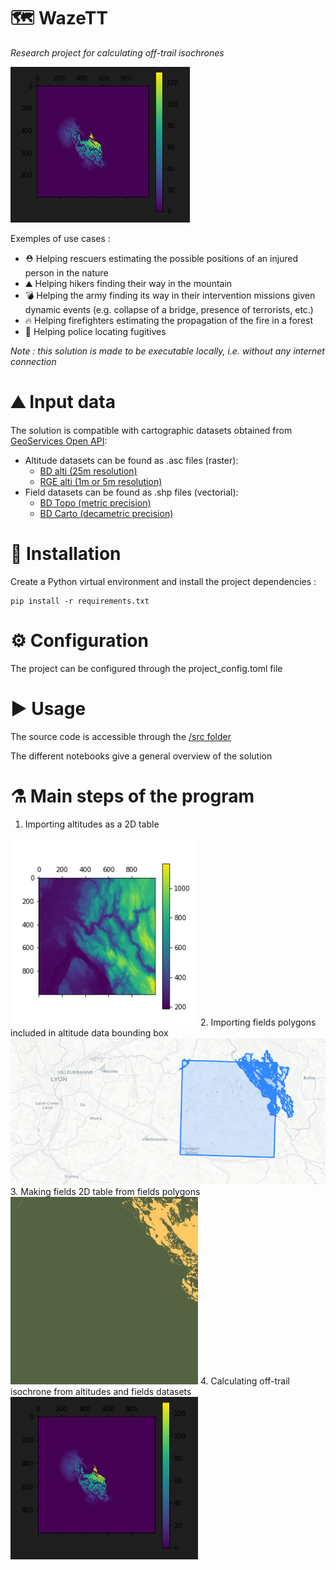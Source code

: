 🗺️ WazeTT
=========
*Research project for calculating off-trail isochrones*

<img src="https://github.com/will-afs/WazeTT/blob/main/doc/img/isochrone_autonomy_130_ZONE_VEGETATION_BDALTIV2_25M_FXX_0875_6550_MNT_LAMB93_IGN69.png">

Exemples of use cases :
- ⛑️ Helping rescuers estimating the possible positions of an injured person in the nature
- ⛰️ Helping hikers finding their way in the mountain
- 💣 Helping the army finding its way in their intervention missions given dynamic events (e.g. collapse of a bridge, presence of terrorists, etc.)
- 🔥 Helping firefighters estimating the propagation of the fire in a forest
- 👮 Helping police locating fugitives

*Note : this solution is made to be executable locally, i.e. without any internet connection*

# ⛰️ Input data
The solution is compatible with cartographic datasets obtained from [GeoServices Open API](https://geoservices.ign.fr/catalogue):
- Altitude datasets can be found as .asc files (raster):
  - [BD alti (25m resolution)](https://geoservices.ign.fr/bdalti)
  - [RGE alti (1m or 5m resolution)](https://geoservices.ign.fr/rgealti)
- Field datasets can be found as .shp files (vectorial):
  - [BD Topo (metric precision)](https://geoservices.ign.fr/bdtopo)
  - [BD Carto (decametric precision)](https://geoservices.ign.fr/bdcarto)

# 🔽 Installation
Create a Python virtual environment and install the project dependencies :

    pip install -r requirements.txt
  
# ⚙️ Configuration
The project can be configured through the project_config.toml file

# ▶️ Usage
The source code is accessible through the [/src folder](https://github.com/will-afs/WazeTT/tree/main/src)

The different notebooks give a general overview of the solution

# ⚗️ Main steps of the program
1. Importing altitudes as a 2D table
<img src="https://github.com/will-afs/WazeTT/blob/main/doc/img/alti_plot_BDALTIV2_25M_FXX_0875_6550_MNT_LAMB93_IGN69.png" width=300>
2. Importing fields polygons included in altitude data bounding box
<img src="https://github.com/will-afs/WazeTT/blob/main/doc/img/field_polygons_and_study_perimeter_bb.png" width=700>
3. Making fields 2D table from fields polygons
<img src="https://github.com/will-afs/WazeTT/blob/main/doc/img/field_polygons_projection_ZONE_VEGETATION_BDALTIV2_25M_FXX_0875_6550_MNT_LAMB93_IGN69.png" width=300>
4. Calculating off-trail isochrone from altitudes and fields datasets
<img src="https://github.com/will-afs/WazeTT/blob/main/doc/img/isochrone_autonomy_130_ZONE_VEGETATION_BDALTIV2_25M_FXX_0875_6550_MNT_LAMB93_IGN69.png" width=300>
